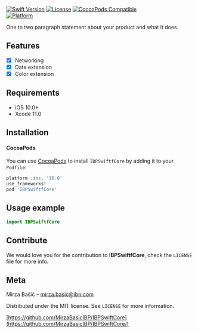[![Swift Version][swift-image]][swift-url]
[![License][license-image]][license-url]
[![CocoaPods Compatible](https://img.shields.io/cocoapods/v/IBPSwiftCore.svg)](https://img.shields.io/cocoapods/v/IBPSwiftCore.svg)  
[![Platform](https://img.shields.io/cocoapods/p/IBPSwiftCore.svg?style=flat)](http://cocoapods.org/pods/IBPSwiftCore)
<!-- [![Carthage compatible](https://img.shields.io/badge/Carthage-compatible-4BC51D.svg?style=flat)](https://github.com/Carthage/Carthage) -->

One to two paragraph statement about your product and what it does.

## Features

- [x] Networking
- [x] Date extension
- [x] Color extension

## Requirements

- iOS 10.0+
- Xcode 11.0

## Installation

#### CocoaPods
You can use [CocoaPods](http://cocoapods.org/) to install `IBPSwiftfCore` by adding it to your `Podfile`:

```ruby
platform :ios, '10.0'
use_frameworks!
pod 'IBPSwiftfCore'
```

<!-- #### Carthage
Create a `Cartfile` that lists the framework and run `carthage update`. Follow the [instructions](https://github.com/Carthage/Carthage#if-youre-building-for-ios) to add `$(SRCROOT)/Carthage/Build/iOS/YourLibrary.framework` to an iOS project. -->

<!--```
github "MirzaBasicIBP/IBPSwiftCore"
```-->
<!--#### Manually
1. Download and drop ```IBPSwiftCore.swift``` in your project.  
2. Congratulations!   -->



## Usage example

```swift
import IBPSwiftfCore
```

## Contribute

We would love you for the contribution to **IBPSwiftfCore**, check the ``LICENSE`` file for more info.

## Meta

Mirza Bašić – mirza.basic@ibp.com

Distributed under the MIT license. See ``LICENSE`` for more information.

[https://github.com/MirzaBasicIBP/IBPSwiftCore](https://github.com/MirzaBasicIBP/IBPSwiftCore/)

[swift-image]:https://img.shields.io/badge/swift-5.0-orange.svg
[swift-url]: https://swift.org/
[license-image]: https://img.shields.io/badge/License-MIT-blue.svg
[license-url]: LICENSE
[travis-image]: https://img.shields.io/travis/dbader/node-datadog-metrics/master.svg?style=flat-square
[travis-url]: https://travis-ci.org/dbader/node-datadog-metrics
[codebeat-image]: https://codebeat.co/badges/c19b47ea-2f9d-45df-8458-b2d952fe9dad
[codebeat-url]: https://codebeat.co/projects/github-com-mirzabasicibp-ibpswiftcore-main
